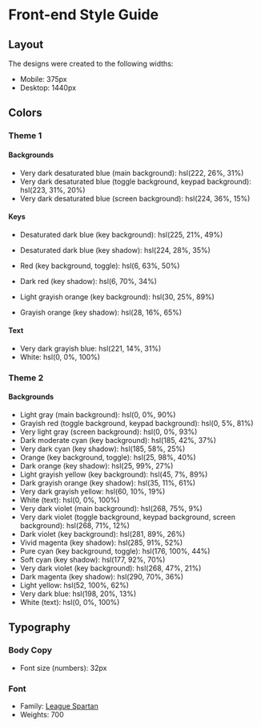 # Front-end Style Guide

## Layout

The designs were created to the following widths:

- Mobile: 375px
- Desktop: 1440px

## Colors

### Theme 1

#### Backgrounds

- Very dark desaturated blue (main background): hsl(222, 26%, 31%)
- Very dark desaturated blue (toggle background, keypad background): hsl(223, 31%, 20%)
- Very dark desaturated blue (screen background): hsl(224, 36%, 15%)

#### Keys

- Desaturated dark blue (key background): hsl(225, 21%, 49%)
- Desaturated dark blue (key shadow): hsl(224, 28%, 35%)

- Red (key background, toggle): hsl(6, 63%, 50%)
- Dark red (key shadow): hsl(6, 70%, 34%)

- Light grayish orange (key background): hsl(30, 25%, 89%)
- Grayish orange (key shadow): hsl(28, 16%, 65%)

#### Text

- Very dark grayish blue: hsl(221, 14%, 31%)
- White: hsl(0, 0%, 100%)

### Theme 2

#### Backgrounds

- Light gray (main background): hsl(0, 0%, 90%)
- Grayish red (toggle background, keypad background): hsl(0, 5%, 81%)
- Very light gray (screen background): hsl(0, 0%, 93%)
- Dark moderate cyan (key background): hsl(185, 42%, 37%)
- Very dark cyan (key shadow): hsl(185, 58%, 25%)
- Orange (key background, toggle): hsl(25, 98%, 40%)
- Dark orange (key shadow): hsl(25, 99%, 27%)
- Light grayish yellow (key background): hsl(45, 7%, 89%)
- Dark grayish orange (key shadow): hsl(35, 11%, 61%)
- Very dark grayish yellow: hsl(60, 10%, 19%)
- White (text): hsl(0, 0%, 100%)
- Very dark violet (main background): hsl(268, 75%, 9%)
- Very dark violet (toggle background, keypad background, screen background): hsl(268, 71%, 12%)
- Dark violet (key background): hsl(281, 89%, 26%)
- Vivid magenta (key shadow): hsl(285, 91%, 52%)
- Pure cyan (key background, toggle): hsl(176, 100%, 44%)
- Soft cyan (key shadow): hsl(177, 92%, 70%)
- Very dark violet (key background): hsl(268, 47%, 21%)
- Dark magenta (key shadow): hsl(290, 70%, 36%)
- Light yellow: hsl(52, 100%, 62%)
- Very dark blue: hsl(198, 20%, 13%)
- White (text): hsl(0, 0%, 100%)

## Typography

### Body Copy

- Font size (numbers): 32px

### Font

- Family: [League Spartan](https://fonts.google.com/specimen/League+Spartan)
- Weights: 700
